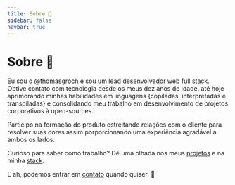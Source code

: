 ```yaml
---
title: Sobre 👥
sidebar: false
navbar: true
---
```

# Sobre 👥

Eu sou o [@thomasgroch](sobre.md) e sou um lead desenvolvedor web full stack.
Obtive contato com tecnologia desde os meus dez anos de idade, até hoje aprimorando minhas habilidades em linguagens {copiladas, interpretadas e transpiladas} e consolidando meu trabalho em desenvolvimento de projetos corporativos à open-sources.

Participo na formação do produto estreitando relações com o cliente para resolver suas dores assim porporcionando uma experiência agradável a ambos os lados.  

Curioso para saber como trabalho? Dê uma olhada nos meus [projetos](projetos.html) e na minha [stack](stack.html).

E ah, podemos entrar em [contato](contato.html) quando quiser. 🙂